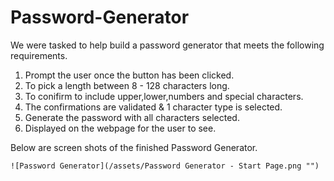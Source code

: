 # Password-Generator

We were tasked to help build a password generator that meets the following requirements.

1. Prompt the user once the button has been clicked.
2. To pick a length between 8 - 128 characters long.
3. To conifirm to include upper,lower,numbers and special characters.
4. The confirmations are validated & 1 character type is selected.
5. Generate the password with all characters selected.
6. Displayed on the webpage for the user to see.

Below are screen shots of the finished Password Generator.

	![Password Generator](/assets/Password Generator - Start Page.png "")